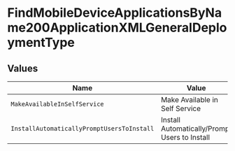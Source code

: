 # FindMobileDeviceApplicationsByName200ApplicationXMLGeneralDeploymentType


## Values

| Name                                          | Value                                         |
| --------------------------------------------- | --------------------------------------------- |
| `MakeAvailableInSelfService`                  | Make Available in Self Service                |
| `InstallAutomaticallyPromptUsersToInstall`    | Install Automatically/Prompt Users to Install |